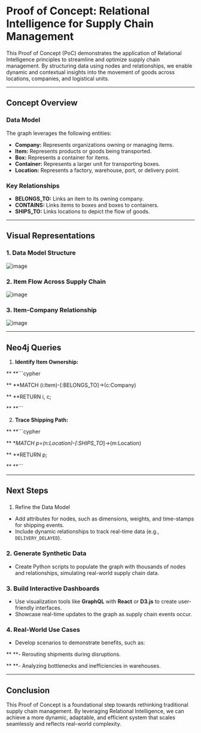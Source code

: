 # Proof of Concept: Relational Intelligence for Supply Chain Management

This Proof of Concept (PoC) demonstrates the application of Relational Intelligence principles to streamline and optimize supply chain management. By structuring data using nodes and relationships, we enable dynamic and contextual insights into the movement of goods across locations, companies, and logistical units.

---

## Concept Overview

### Data Model

The graph leverages the following entities:

- **Company:** Represents organizations owning or managing items.
- **Item:** Represents products or goods being transported.
- **Box:** Represents a container for items.
- **Container:** Represents a larger unit for transporting boxes.
- **Location:** Represents a factory, warehouse, port, or delivery point.

### Key Relationships

- **BELONGS_TO:** Links an item to its owning company.
- **CONTAINS:** Links items to boxes and boxes to containers.
- **SHIPS_TO:** Links locations to depict the flow of goods.

---

## Visual Representations

### 1. Data Model Structure

![image](https://github.com/user-attachments/assets/eaaf5990-e80c-453c-a703-d00835f75f4d)


### 2. Item Flow Across Supply Chain

![image](https://github.com/user-attachments/assets/d416d1ac-7b83-42d2-869a-88144a704b52)


### 3. Item-Company Relationship

![image](https://github.com/user-attachments/assets/353eb2e0-2284-40bf-902b-e4a328f31fe7)


---

## Neo4j Queries

1. **Identify Item Ownership:**

**   **```cypher

**   **MATCH (i:Item)-[:BELONGS_TO]->(c:Company)

**   **RETURN i, c;

**   **```

2. **Trace Shipping Path:**

**   **```cypher

**   **MATCH p=(n:Location)-[:SHIPS_TO*]->(m:Location)

**   **RETURN p;

**   **```

---

## Next Steps

### 
1. Refine the Data Model

- Add attributes for nodes, such as dimensions, weights, and time-stamps for shipping events.
- Include dynamic relationships to track real-time data (e.g., `DELIVERY_DELAYED`).

### 2. Generate Synthetic Data

- Create Python scripts to populate the graph with thousands of nodes and relationships, simulating real-world supply chain data.

### 3. Build Interactive Dashboards

- Use visualization tools like **GraphQL** with **React** or **D3.js** to create user-friendly interfaces.
- Showcase real-time updates to the graph as supply chain events occur.

### 4. Real-World Use Cases

- Develop scenarios to demonstrate benefits, such as:

**  **- Rerouting shipments during disruptions.

**  **- Analyzing bottlenecks and inefficiencies in warehouses.

---

## Conclusion

This Proof of Concept is a foundational step towards rethinking traditional supply chain management. By leveraging Relational Intelligence, we can achieve a more dynamic, adaptable, and efficient system that scales seamlessly and reflects real-world complexity.
